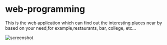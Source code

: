 # web-programming

This is the web application which can find out the interesting places near by based on your need,for example,restaurants, bar, college, etc...

![screenshot](https://user-images.githubusercontent.com/26675631/34898632-ca153f00-f7b9-11e7-95f4-924a9ef81d59.jpg)
